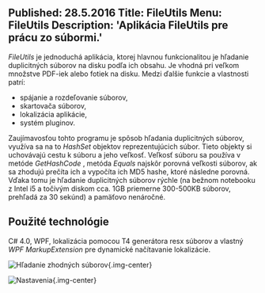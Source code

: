 Published: 28.5.2016
Title: FileUtils
Menu: FileUtils
Description: 'Aplikácia FileUtils pre prácu zo súbormi.'
---
_FileUtils_ je jednoduchá aplikácia, ktorej hlavnou funkcionalitou je hľadanie duplicitných súborov
na disku podľa ich obsahu. Je vhodná pri veľkom množstve PDF-iek alebo fotiek na disku. Medzi ďalšie 
funkcie a vlastnosti patrí:

* spájanie a rozdeľovanie súborov,
* skartovača súborov,
* lokalizácia aplikácie,
* systém pluginov.

Zaujímavosťou tohto programu je spôsob hľadania duplicitných súborov,
využíva sa na to _HashSet_ objektov reprezentujúcich súbor.
Tieto objekty si uchovávajú cestu k súboru a jeho veľkosť. Veľkosť súboru sa používa v metóde _GetHashCode_ , 
metóda _Equals_ najskôr porovná veľkosti súborov, ak sa zhodujú prečíta ich a vypočíta ich MD5 hashe,
ktoré následne porovná. Vďaka tomu je hľadanie duplicitných súborov rýchle (na bežnom notebooku z Intel i5 a točivým diskom cca. 1GB priemerne 300-500KB súborov, prehľadá za 30 sekúnd) a pamäťovo nenáročné.

## Použité technológie

C# 4.0, WPF, lokalizácia pomocou T4 generátora resx súborov a vlastný _WPF MarkupExtension_ pre dynamické načítavanie lokalizácie.

![Hľadanie zhodných súborov](images/About/Portfolio/1.png){.img-center}

![Nastavenia](images/About/Portfolio/2.png){.img-center}
